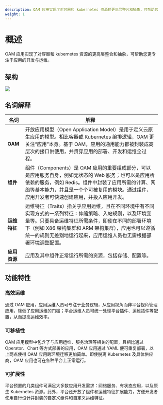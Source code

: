 ```yaml
---
description: OAM 应用实现了对容器和 kubernetes 资源的更高层整合和抽象，可帮助您更专注于应用的开发与运维。
weight: 1
---
```


# 概述

OAM 应用实现了对容器和 kubernetes 资源的更高层整合和抽象，可帮助您更专注于应用的开发与运维。

## 架构

![](/zh/OAM.png)

## 名词解释

| 名词         | 解释                                                                                                                                                                                                                                                                                     |
| ------------ | ---------------------------------------------------------------------------------------------------------------------------------------------------------------------------------------------------------------------------------------------------------------------------------------- |
| **OAM**      | 开放应用模型（Open Application Model）是用于定义云原生应用的模型。相比容器或 Kubernetes 编排逻辑，OAM 更关注“应用”本身。基于 OAM，应用的通用能力都被封装成高层次的接口供使用，并贯穿应用的部署、开发和运维全过程。                                                                       |
| **组件**     | 组件（Components）是 OAM 应用的重要组成部分，可以是应用服务自身，例如无状态的 Web 服务；也可以是应用所依赖的服务，例如 Redis。组件中封装了应用所需的计算、网络等基本能力，并且是一个个可被复用的模块。通过组件，应用开发者可快速创建应用，并投入应用开发。                               |
| **运维特征** | 运维特征（Traits）指关乎应用运维，且在不同环境中有不同实现方式的一系列特征：伸缩策略、入站规则，以及环境变量等。只要具备运维特征所需条件，即使在不同的部署环境下（例如 X86 架构集群和 ARM 架构集群），应用也可以遵循统一的规则无差别地运行起来，应用运维人员也无需根据部署环境调整配置。 |
| **应用资源** | 应用及其中组件正常运行所需的资源，包括存储、配置等。                                                                                                                                                                                                                                     |

## 功能特性

### 高效运维

通过 OAM 应用，应用运维人员可专注于业务逻辑，从应用视角而非平台视角管理应用，降低了应用运维的门槛；平台运维人员可统一处理平台插件、运维插件等配置，从而提高运维效率。

### 可移植性

OAM 应用模型中包含了与应用运维、服务治理等相关的配置，且相比通过 Operator、Chart 等方式部署的应用，OAM 应用通过 YAML 便可重复部署，以上两点使得 OAM 应用跨环境迁移更加简单。即使脱离 Kubernetes 及具体供应商，OAM 应用也可在各种平台上正常运行。

### 可扩展性

平台预置的几类组件可满足大多数应用开发需求：网络服务、有状态应用，以及原生 Kubernetes 资源。此外，平台还开放了组件和运维特征扩展能力，方便开发者使用自行设计并封装的自定义组件和自定义运维特征。
